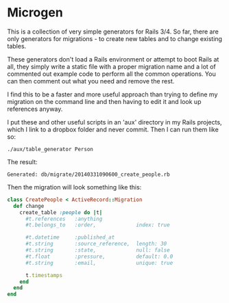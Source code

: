Microgen
========

This is a collection of very simple generators for Rails 3/4. So far, there are only generators for migrations - to create new tables and to change existing tables.

These generators don't load a Rails environment or attempt to boot Rails at all, they simply write a static file with a proper migration name and a lot of commented out example code to perform all the common operations. You can then comment out what you need and remove the rest.

I find this to be a faster and more useful approach than trying to define my migration on the command line and then having to edit it and look up references anyway.

I put these and other useful scripts in an 'aux' directory in my Rails projects, which I link to a dropbox folder and never commit. Then I can run them like so:

```
./aux/table_generator Person
```

The result:

```
Generated: db/migrate/20140331090600_create_people.rb
```

Then the migration will look something like this:

```ruby
class CreatePeople < ActiveRecord::Migration
  def change
    create_table :people do |t|
      #t.references   :anything
      #t.belongs_to   :order,             index: true

      #t.datetime     :published_at
      #t.string       :source_reference,  length: 30
      #t.string       :state,             null: false
      #t.float        :pressure,          default: 0.0
      #t.string       :email,             unique: true

      t.timestamps
    end
  end
end
```
